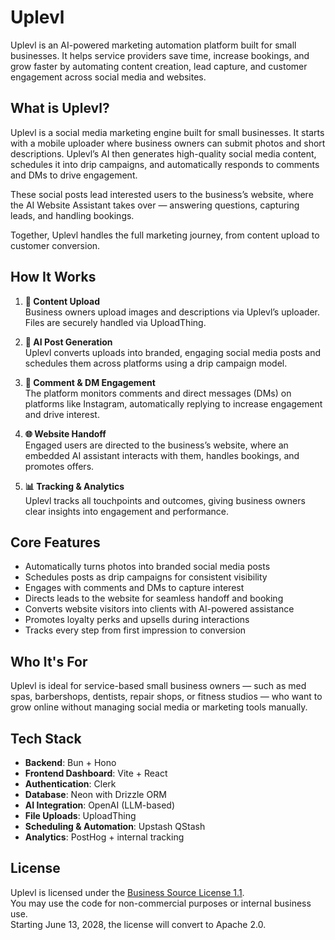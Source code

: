 # Uplevl

Uplevl is an AI-powered marketing automation platform built for small businesses. It helps service providers save time, increase bookings, and grow faster by automating content creation, lead capture, and customer engagement across social media and websites.

## What is Uplevl?

Uplevl is a social media marketing engine built for small businesses. It starts with a mobile uploader where business owners can submit photos and short descriptions. Uplevl’s AI then generates high-quality social media content, schedules it into drip campaigns, and automatically responds to comments and DMs to drive engagement.

These social posts lead interested users to the business’s website, where the AI Website Assistant takes over — answering questions, capturing leads, and handling bookings.

Together, Uplevl handles the full marketing journey, from content upload to customer conversion.

## How It Works

1. **📱 Content Upload**  
   Business owners upload images and descriptions via Uplevl’s uploader. Files are securely handled via UploadThing.

2. **🤖 AI Post Generation**  
   Uplevl converts uploads into branded, engaging social media posts and schedules them across platforms using a drip campaign model.

3. **💬 Comment & DM Engagement**  
   The platform monitors comments and direct messages (DMs) on platforms like Instagram, automatically replying to increase engagement and drive interest.

4. **🌐 Website Handoff**  
   Engaged users are directed to the business’s website, where an embedded AI assistant interacts with them, handles bookings, and promotes offers.

5. **📊 Tracking & Analytics**  
   Uplevl tracks all touchpoints and outcomes, giving business owners clear insights into engagement and performance.

## Core Features

- Automatically turns photos into branded social media posts
- Schedules posts as drip campaigns for consistent visibility
- Engages with comments and DMs to capture interest
- Directs leads to the website for seamless handoff and booking
- Converts website visitors into clients with AI-powered assistance
- Promotes loyalty perks and upsells during interactions
- Tracks every step from first impression to conversion

## Who It's For

Uplevl is ideal for service-based small business owners — such as med spas, barbershops, dentists, repair shops, or fitness studios — who want to grow online without managing social media or marketing tools manually.

## Tech Stack

- **Backend**: Bun + Hono
- **Frontend Dashboard**: Vite + React
- **Authentication**: Clerk
- **Database**: Neon with Drizzle ORM
- **AI Integration**: OpenAI (LLM-based)
- **File Uploads**: UploadThing
- **Scheduling & Automation**: Upstash QStash
- **Analytics**: PostHog + internal tracking

## License

Uplevl is licensed under the [Business Source License 1.1](./LICENSE).  
You may use the code for non-commercial purposes or internal business use.  
Starting June 13, 2028, the license will convert to Apache 2.0.
